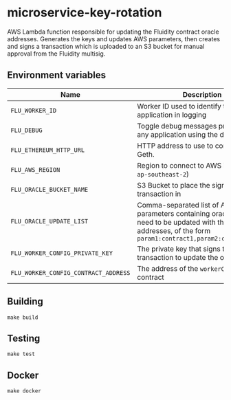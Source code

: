 
# microservice-key-rotation

AWS Lambda function responsible for updating the Fluidity contract oracle addresses. Generates the keys and updates AWS parameters, then creates and signs a transaction which is uploaded to an S3 bucket for manual approval from the Fluidity multisig.

## Environment variables

|             Name             |                                  Description
|------------------------------|------------------------------------------------------------------------------|
| `FLU_WORKER_ID`       | Worker ID used to identify the application in logging |
| `FLU_DEBUG`           | Toggle debug messages produced by any application using the debug logger.    |
| `FLU_ETHEREUM_HTTP_URL` | HTTP address to use to connect to Geth. |
| `FLU_AWS_REGION` | Region to connect to AWS in (usually `ap-southeast-2`) |
| `FLU_ORACLE_BUCKET_NAME` | S3 Bucket to place the signed transaction in |
| `FLU_ORACLE_UPDATE_LIST` | Comma-separated list of AWS parameters containing oracles that need to be updated with their contract addresses, of the form `param1:contract1,param2:contract2,...` |
| `FLU_WORKER_CONFIG_PRIVATE_KEY` | The private key that signs the transaction to update the oracles | 
| `FLU_WORKER_CONFIG_CONTRACT_ADDRESS` | The address of the `workerConfig` contract |

## Building

    make build

## Testing

    make test

## Docker

    make docker
